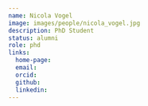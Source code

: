 ```yaml
---
name: Nicola Vogel
image: images/people/nicola_vogel.jpg
description: PhD Student
status: alumni
role: phd
links:
  home-page: 
  email: 
  orcid: 
  github: 
  linkedin: 
---
```


